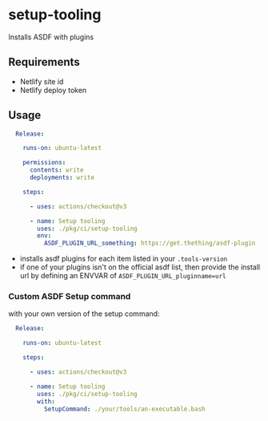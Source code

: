 # setup-tooling

Installs ASDF with plugins

## Requirements

- Netlify site id
- Netlify deploy token

## Usage

```yml
  Release:

    runs-on: ubuntu-latest

    permissions:
      contents: write
      deployments: write

    steps:

      - uses: actions/checkout@v3

      - name: Setup tooling
        uses: ./pkg/ci/setup-tooling
        env:
          ASDF_PLUGIN_URL_something: https://get.thething/asdf-plugin
```

- installs asdf plugins for each item listed in your `.tools-version`
- if one of your plugins isn't on the official asdf list, then provide the
  install url by defining an ENVVAR of `ASDF_PLUGIN_URL_pluginname=url`

### Custom ASDF Setup command

with your own version of the setup command:

```yml
  Release:

    runs-on: ubuntu-latest

    steps:

      - uses: actions/checkout@v3

      - name: Setup tooling
        uses: ./pkg/ci/setup-tooling
        with:
          SetupCommand: ./your/tools/an-executable.bash
```
